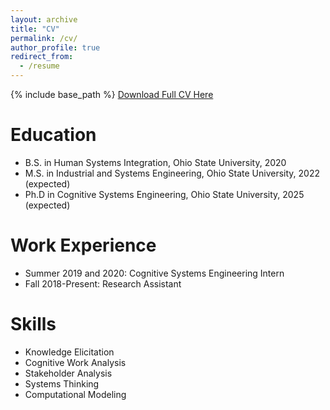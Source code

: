 ```yaml
---
layout: archive
title: "CV"
permalink: /cv/
author_profile: true
redirect_from:
  - /resume
---
```


{% include base_path %}
[Download Full CV Here](http://jkeller52.github.io/files/CV.pdf)


Education
======
* B.S. in Human Systems Integration, Ohio State University, 2020
* M.S. in Industrial and Systems Engineering, Ohio State University, 2022 (expected)
* Ph.D in Cognitive Systems Engineering, Ohio State University, 2025 (expected)


Work Experience
======
* Summer 2019 and 2020: Cognitive Systems Engineering Intern
* Fall 2018-Present: Research Assistant


Skills
======
* Knowledge Elicitation
* Cognitive Work Analysis
* Stakeholder Analysis
* Systems Thinking
* Computational Modeling
